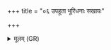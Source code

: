 +++
title = "०६ उपहूता भूरिधनाः सखायः"

+++
<details><summary>मूलम् (GR)</summary>

उपहूता भूरिधनाः  
सखायः स्वादुसंमुदः ।  
अरिष्टाः सर्वपूरुषा  
गृहा नः सन्तु सर्वदा ॥
</details>
